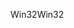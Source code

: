 <span data-ttu-id="10105-101">Win32</span><span class="sxs-lookup"><span data-stu-id="10105-101">Win32</span></span>